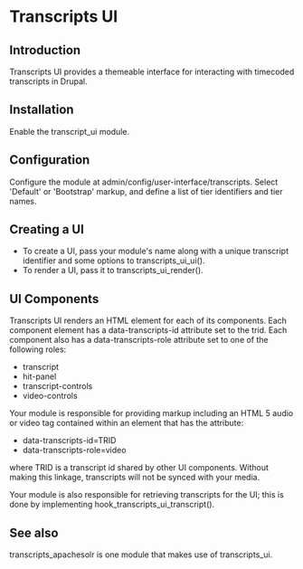 # Transcripts UI

## Introduction

Transcripts UI provides a themeable interface for interacting with
timecoded transcripts in Drupal. 

## Installation

Enable the transcript_ui module.

## Configuration

Configure the module at admin/config/user-interface/transcripts.
Select 'Default' or 'Bootstrap' markup, and define a list of tier
identifiers and tier names.

## Creating a UI

* To create a UI, pass your module's name along with a unique transcript identifier
and some options to transcripts_ui_ui().
* To render a UI, pass it to transcripts_ui_render().

## UI Components

Transcripts UI renders an HTML element for each of its components.
Each component element has a data-transcripts-id attribute set to
the trid. Each component also has a data-transcripts-role attribute
set to one of the following roles:

* transcript
* hit-panel
* transcript-controls
* video-controls

Your module is responsible for providing markup including an
HTML 5 audio or video tag contained within an element that has the
attribute:

* data-transcripts-id=TRID
* data-transcripts-role=video

where TRID is a transcript id shared by other UI components. Without 
making this linkage, transcripts will not be synced with your media.

Your module is also responsible for retrieving transcripts for the
UI; this is done by implementing hook_transcripts_ui_transcript().

## See also 

transcripts_apachesolr is one module that makes use of transcripts_ui.
